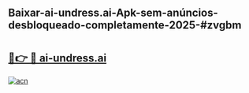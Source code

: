 ## Baixar-ai-undress.ai-Apk-sem-anúncios-desbloqueado-completamente-2025-#zvgbm

# <h2><a href="https://ainizakaria.my?title=ai-undress.ai&ref=22M">🔗👉 🔴 ai-undress.ai</a></h2>

[![acn](https://github.com/user-attachments/assets/0f9c940e-d8b0-45ae-aac7-cd30a18b3e1c)](https://ainizakaria.my?title=ai-undress.ai&ref=22M)

